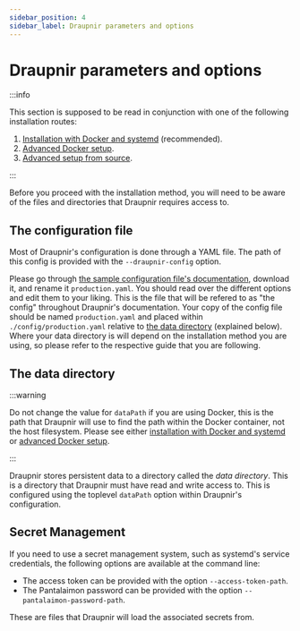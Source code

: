 ```yaml
---
sidebar_position: 4
sidebar_label: Draupnir parameters and options
---
```


<!--
SPDX-FileCopyrightText: 2024 Gnuxie <Gnuxie@protonmail.com>

SPDX-License-Identifier: CC-BY-SA-4.0
-->

# Draupnir parameters and options

:::info

This section is supposed to be read in conjunction with one of the
following installation routes:

1. [Installation with Docker and systemd](./systemd) (recommended).
2. [Advanced Docker setup](./setup_docker).
3. [Advanced setup from source](./setup_source).

:::

Before you proceed with the installation method, you will need to be
aware of the files and directories that Draupnir requires access to.

## The configuration file

Most of Draupnir's configuration is done through a YAML file. The path
of this config is provided with the `--draupnir-config` option.

Please go through [the sample configuration file's
documentation](https://github.com/the-draupnir-project/Draupnir/config/default.yaml),
download it, and rename it `production.yaml`. You should read over the
different options and edit them to your liking. This is the file that
will be refered to as "the config" throughout Draupnir's
documentation. Your copy of the config file should be named
`production.yaml` and placed within `./config/production.yaml`
relative to [the data directory](#the-data-directory) (explained
below). Where your data directory is will depend on the
installation method you are using, so please refer to the respective
guide that you are following.

## The data directory

:::warning

Do not change the value for `dataPath` if you are using Docker, this
is the path that Draupnir will use to find the path within the Docker
container, not the host filesystem. Please see either [installation
with Docker and systemd](./systemd) or [advanced Docker
setup](./setup_docker).

:::

Draupnir stores persistent data to a directory called the *data
directory*. This is a directory that Draupnir must have read and write
access to. This is configured using the toplevel `dataPath` option
within Draupnir's configuration.

## Secret Management

If you need to use a secret management system, such as systemd's
service credentials, the following options are available at the
command line:

- The access token can be provided with the option `--access-token-path`.
- The Pantalaimon password can be provided with the option
  `--pantalaimon-password-path`.

These are files that Draupnir will load the associated secrets from.
